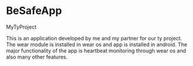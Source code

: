 # BeSafeApp
MyTyProject

This is an application developed by me and my partner for our ty project.
The wear module is installed in wear os and app is installed in android.
The major functionality of the app is heartbeat monitoring through wear os and also many other features.
